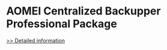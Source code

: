 # AOMEI Centralized Backupper Professional Package
[>> Detailed information](https://secure.shareit.com/shareit/product.html?productid=300870568&affiliateid=200057808)